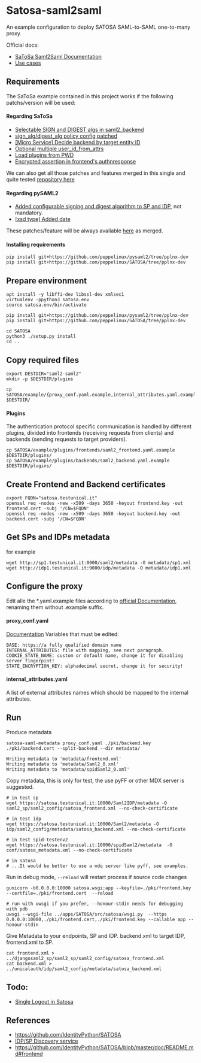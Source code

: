# Satosa-saml2saml
An example configuration to deploy SATOSA SAML-to-SAML one-to-many proxy.

Official docs:
- [SaToSa Saml2Saml Documentation](https://github.com/peppelinux/SATOSA/blob/master/doc/one-to-many.md)
- [Use cases](https://github.com/IdentityPython/SATOSA/wiki#use-cases)


## Requirements

The SaToSa example contained in this project works if the following patchs/version will be used:


#### Regarding SaToSa

- [Selectable SIGN and DIGEST algs in saml2_backend](https://github.com/IdentityPython/SATOSA/pull/214)
- [sign_alg/digest_alg policy config patched](https://github.com/IdentityPython/SATOSA/pull/216)
- [[Micro Service] Decide backend by target entity ID](https://github.com/IdentityPython/SATOSA/pull/220)
- [Optional multiple user_id_from_attrs](https://github.com/IdentityPython/SATOSA/pull/222)
- [Load plugins from PWD](https://github.com/IdentityPython/SATOSA/pull/223)
- [Encrypted assertion in frontend's authnresponse](https://github.com/IdentityPython/SATOSA/pull/226)

We can also get all those patches and features merged in this single and quite tested [repository here](https://github.com/peppelinux/SATOSA/tree/pplnx-dev)


#### Regarding pySAML2

- [Added configurable signing and digest algorithm to SP and IDP](https://github.com/IdentityPython/pysaml2/pull/597), not mandatory.
- [[xsd type] Added date](https://github.com/IdentityPython/pysaml2/pull/602)

These patches/feature will be always available [here](https://github.com/peppelinux/pysaml2/tree/pplnx-dev) as merged.


#### Installing requirements
````
pip install git+https://github.com/peppelinux/pysaml2/tree/pplnx-dev
pip install git+https://github.com/peppelinux/SATOSA/tree/pplnx-dev
````


## Prepare environment
```
apt install -y libffi-dev libssl-dev xmlsec1
virtualenv -ppython3 satosa.env
source satosa.env/bin/activate

pip install git+https://github.com/peppelinux/pysaml2/tree/pplnx-dev
pip install git+https://github.com/peppelinux/SATOSA/tree/pplnx-dev

cd SATOSA
python3 ./setup.py install
cd ..
```

## Copy required files
````
export DESTDIR="saml2-saml2"
mkdir -p $DESTDIR/plugins

cp SATOSA/example/{proxy_conf.yaml.example,internal_attributes.yaml.example} $DESTDIR/
````

#### Plugins
The authentication protocol specific communication is handled by different plugins, divided into frontends (receiving requests from clients) and backends (sending requests to target providers).
````
cp SATOSA/example/plugins/frontends/saml2_frontend.yaml.example $DESTDIR/plugins/
cp SATOSA/example/plugins/backends/saml2_backend.yaml.example $DESTDIR/plugins/
````

## Create Frontend and Backend certificates
````
export FQDN="satosa.testunical.it"
openssl req -nodes -new -x509 -days 3650 -keyout frontend.key -out frontend.cert -subj '/CN=$FQDN'
openssl req -nodes -new -x509 -days 3650 -keyout backend.key -out backend.cert -subj '/CN=$FQDN'
````

## Get SPs and IDPs metadata
for example
````
wget http://sp1.testunical.it:8000/saml2/metadata -O metadata/sp1.xml
wget http://idp1.testunical.it:9000/idp/metadata -O metadata/idp1.xml
````

## Configure the proxy
Edit alle the *.yaml.example files according to [official Documentation](https://github.com/IdentityPython/SATOSA/blob/master/doc/README.md#configuration), renaming them without .example suffix.

#### proxy_conf.yaml
[Documentation](https://github.com/IdentityPython/SATOSA/blob/master/doc/README.md#satosa-proxy-configuration-proxy_confyamlexample)
Variables that must be edited:
````
BASE: https://a fully qualified domain name
INTERNAL_ATTRIBUTES: file with mapping, see next paragraph.
COOKIE_STATE_NAME: custom or default name, change it for disabling server fingerpint!
STATE_ENCRYPTION_KEY: alphadecimal secret, change it for security!
````

#### internal_attributes.yaml
A list of external attributes names which should be mapped to the internal attributes.

## Run

Produce metadata
````
satosa-saml-metadata proxy_conf.yaml ./pki/backend.key ./pki/backend.cert --split-backend --dir metadata/

Writing metadata to 'metadata/frontend.xml'
Writing metadata to 'metadata/Saml2_0.xml'
Writing metadata to 'metadata/spidSaml2_0.xml'

````

Copy metadata, this is only for test, the use pyFF or other MDX server is suggested.
````
# in test sp
wget https://satosa.testunical.it:10000/Saml2IDP/metadata -O saml2_sp/saml2_config/satosa_frontend.xml --no-check-certificate

# in test idp
wget https://satosa.testunical.it:10000/Saml2/metadata -O idp/saml2_config/metadata/satosa_backend.xml --no-check-certificate

# in test spid-testenv2
wget https://satosa.testunical.it:10000/spidSaml2/metadata  -O conf/satosa_metadata.xml --no-check-certificate

# in satosa
# ...It would be better to use a mdq server like pyff, see examples.
````

Run in debug mode, `--reload` will restart process if source code changes
````
gunicorn -b0.0.0.0:10000 satosa.wsgi:app --keyfile=./pki/frontend.key --certfile=./pki/frontend.cert  --reload

# run with uwsgi if you prefer, --honour-stdin needs for debugging with pdb
uwsgi --wsgi-file ../apps/SATOSA/src/satosa/wsgi.py  --https 0.0.0.0:10000,./pki/frontend.cert,./pki/frontend.key --callable app --honour-stdin
````

Give Metadata to your endpoints, SP and IDP.
backend.xml to target IDP, frontend.xml to SP.
````
cat frontend.xml > ../djangosaml2_sp/saml2_sp/saml2_config/satosa_frontend.xml
cat backend.xml > ../unicalauth/idp/saml2_config/metadata/satosa_backend.xml
````

## Todo:

- [Single Logout in Satosa](https://github.com/IdentityPython/SATOSA/issues/211)


## References
- https://github.com/IdentityPython/SATOSA
- [IDP/SP Discovery service](https://medium.com/@sagarag/reloading-saml-idp-discovery-693b6bff45f0)
- https://github.com/IdentityPython/SATOSA/blob/master/doc/README.md#frontend
